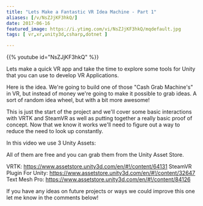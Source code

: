 ```yaml
---
title: "Lets Make a Fantastic VR Idea Machine - Part 1"
aliases: [/v/NsZJjKF3hkQ/]
date: 2017-06-16
featured_image: https://i.ytimg.com/vi/NsZJjKF3hkQ/mqdefault.jpg
tags: [ vr,xr,unity3d,csharp,dotnet ]

---
```


{{% youtube id="NsZJjKF3hkQ" %}}

Lets make a quick VR app and take the time to explore some tools for Unity that you can use to develop VR Applications.

Here is the idea. We're going to build one of those "Cash Grab Machine's" in VR, but instead of money we're going to make it possible to grab ideas. A sort of random idea wheel, but with a bit more awesome!

This is just the start of the project and we'll cover some basic interactions with VRTK and SteamVR as well as putting together a really basic proof of concept. Now that we know it works we'll need to figure out a way to reduce the need to look up constantly. 

In this video we use 3 Unity Assets:

All of them are free and you can grab them from the Unity Asset Store.

VRTK: https://www.assetstore.unity3d.com/en/#!/content/64131
SteamVR Plugin For Unity: https://www.assetstore.unity3d.com/en/#!/content/32647
Text Mesh Pro: https://www.assetstore.unity3d.com/en/#!/content/84126

If you have any ideas on future projects or ways we could improve this one let me know in the comments below!